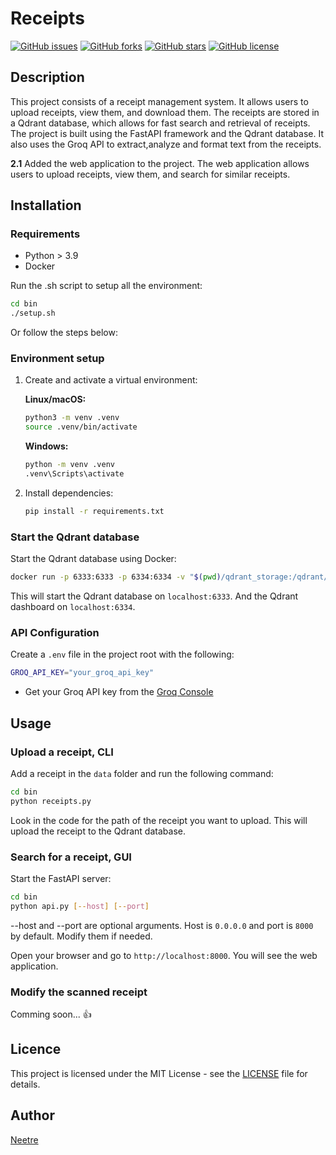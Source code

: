 # Receipts

[![GitHub issues](https://img.shields.io/github/issues/Neetre/receipts)](https://github.com/Neetre/receipts/issues)
[![GitHub forks](https://img.shields.io/github/forks/Neetre/receipts)](https://github.com/Neetre/receipts/network)
[![GitHub stars](https://img.shields.io/github/stars/Neetre/receipts)](https://github.com/Neetre/receipts/stargazers)
[![GitHub license](https://img.shields.io/github/license/Neetre/receipts)](https://github.com/Neetre/receipts/blob/main/LICENSE)

## Description

This project consists of a receipt management system. It allows users to upload receipts, view them, and download them. The receipts are stored in a Qdrant database, which allows for fast search and retrieval of receipts. The project is built using the FastAPI framework and the Qdrant database.
It also uses the Groq API to extract,analyze and format text from the receipts.

**2.1**
Added the web application to the project. The web application allows users to upload receipts, view them, and search for similar receipts.

## Installation

### Requirements

- Python > 3.9
- Docker

Run the .sh script to setup all the environment:

   ```bash
   cd bin
   ./setup.sh
   ```

Or follow the steps below:

### Environment setup

1. Create and activate a virtual environment:

   **Linux/macOS:**

   ```bash
   python3 -m venv .venv
   source .venv/bin/activate
   ```

   **Windows:**

    ```bash
   python -m venv .venv
   .venv\Scripts\activate
   ```

2. Install dependencies:

   ```bash
   pip install -r requirements.txt
   ```

### Start the Qdrant database

Start the Qdrant database using Docker:

```bash
docker run -p 6333:6333 -p 6334:6334 -v "$(pwd)/qdrant_storage:/qdrant/storage:z" qdrant/qdrant
```

This will start the Qdrant database on `localhost:6333`.
And the Qdrant dashboard on `localhost:6334`.

### API Configuration

Create a `.env` file in the project root with the following:

```bash
GROQ_API_KEY="your_groq_api_key"
```

- Get your Groq API key from the [Groq Console](https://console.groq.com/playground)

## Usage

### Upload a receipt, CLI

Add a receipt in the `data` folder and run the following command:

```bash
cd bin
python receipts.py
```

Look in the code for the path of the receipt you want to upload.
This will upload the receipt to the Qdrant database.

### Search for a receipt, GUI

Start the FastAPI server:

```bash
cd bin
python api.py [--host] [--port]
```

--host and --port are optional arguments. Host is `0.0.0.0` and port is `8000` by default.
Modify them if needed.

Open your browser and go to `http://localhost:8000`. You will see the web application.

### Modify the scanned receipt

Comming soon... :thumbsup:

## Licence

This project is licensed under the MIT License - see the [LICENSE](LICENSE) file for details.

## Author

[Neetre](https://github.com/Neetre)